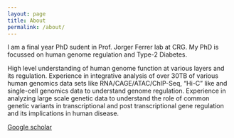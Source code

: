 ```yaml
---
layout: page
title: About
permalink: /about/
---
```


I am a final year PhD sudent in Prof. Jorger Ferrer lab at CRG. My PhD is focussed on human genome regulation and Type-2 Diabetes.

High level understanding of human genome function at various layers and its regulation. Experience in integrative analysis of over 30TB of various human genomics data sets like RNA/CAGE/ATAC/ChIP-Seq, “Hi-C” like and single-cell genomics data to understand genome regulation. Experience in analyzing large scale genetic data to understand the role of common genetic variants in transcriptional and post transcriptional gene regulation and its implications in human disease.


[Google scholar](https://scholar.google.co.uk/citations?user=9dxqSIEAAAAJ&hl=en)

